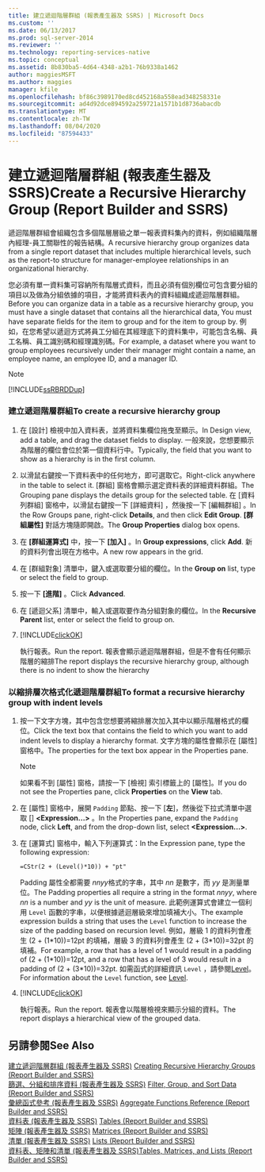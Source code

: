 ```yaml
---
title: 建立遞迴階層群組 (報表產生器及 SSRS) | Microsoft Docs
ms.custom: ''
ms.date: 06/13/2017
ms.prod: sql-server-2014
ms.reviewer: ''
ms.technology: reporting-services-native
ms.topic: conceptual
ms.assetid: 8b830ba5-4d64-4348-a2b1-76b9338a1462
author: maggiesMSFT
ms.author: maggies
manager: kfile
ms.openlocfilehash: bf86c3989170ed8cd452168a558ead348258331e
ms.sourcegitcommit: ad4d92dce894592a259721a1571b1d8736abacdb
ms.translationtype: MT
ms.contentlocale: zh-TW
ms.lasthandoff: 08/04/2020
ms.locfileid: "87594433"
---
```

# <a name="create-a-recursive-hierarchy-group-report-builder-and-ssrs"></a><span data-ttu-id="d52fb-102">建立遞迴階層群組 (報表產生器及 SSRS)</span><span class="sxs-lookup"><span data-stu-id="d52fb-102">Create a Recursive Hierarchy Group (Report Builder and SSRS)</span></span>
  <span data-ttu-id="d52fb-103">遞迴階層群組會組織包含多個階層層級之單一報表資料集內的資料，例如組織階層內經理-員工關聯性的報告結構。</span><span class="sxs-lookup"><span data-stu-id="d52fb-103">A recursive hierarchy group organizes data from a single report dataset that includes multiple hierarchical levels, such as the report-to structure for manager-employee relationships in an organizational hierarchy.</span></span>  
  
 <span data-ttu-id="d52fb-104">您必須有單一資料集可容納所有階層式資料，而且必須有個別欄位可包含要分組的項目以及做為分組依據的項目，才能將資料表內的資料組織成遞迴階層群組。</span><span class="sxs-lookup"><span data-stu-id="d52fb-104">Before you can organize data in a table as a recursive hierarchy group, you must have a single dataset that contains all the hierarchical data, You must have separate fields for the item to group and for the item to group by.</span></span> <span data-ttu-id="d52fb-105">例如，在您希望以遞迴方式將員工分組在其經理底下的資料集中，可能包含名稱、員工名稱、員工識別碼和經理識別碼。</span><span class="sxs-lookup"><span data-stu-id="d52fb-105">For example, a dataset where you want to group employees recursively under their manager might contain a name, an employee name, an employee ID, and a manager ID.</span></span>  
  
> [!NOTE]  
>  [!INCLUDE[ssRBRDDup](../../includes/ssrbrddup-md.md)]  
  
### <a name="to-create-a-recursive-hierarchy-group"></a><span data-ttu-id="d52fb-106">建立遞迴階層群組</span><span class="sxs-lookup"><span data-stu-id="d52fb-106">To create a recursive hierarchy group</span></span>  
  
1.  <span data-ttu-id="d52fb-107">在 [設計] 檢視中加入資料表，並將資料集欄位拖曳至顯示。</span><span class="sxs-lookup"><span data-stu-id="d52fb-107">In Design view, add a table, and drag the dataset fields to display.</span></span> <span data-ttu-id="d52fb-108">一般來說，您想要顯示為階層的欄位會位於第一個資料行中。</span><span class="sxs-lookup"><span data-stu-id="d52fb-108">Typically, the field that you want to show as a hierarchy is in the first column.</span></span>  
  
2.  <span data-ttu-id="d52fb-109">以滑鼠右鍵按一下資料表中的任何地方，即可選取它。</span><span class="sxs-lookup"><span data-stu-id="d52fb-109">Right-click anywhere in the table to select it.</span></span> <span data-ttu-id="d52fb-110">[群組] 窗格會顯示選定資料表的詳細資料群組。</span><span class="sxs-lookup"><span data-stu-id="d52fb-110">The Grouping pane displays the details group for the selected table.</span></span> <span data-ttu-id="d52fb-111">在 [資料列群組] 窗格中，以滑鼠右鍵按一下 [詳細資料]  ，然後按一下 [編輯群組]  。</span><span class="sxs-lookup"><span data-stu-id="d52fb-111">In the Row Groups pane, right-click **Details**, and then click **Edit Group**.</span></span> <span data-ttu-id="d52fb-112">**[群組屬性]** 對話方塊隨即開啟。</span><span class="sxs-lookup"><span data-stu-id="d52fb-112">The **Group Properties** dialog box opens.</span></span>  
  
3.  <span data-ttu-id="d52fb-113">在 **[群組運算式]** 中，按一下 **[加入]** 。</span><span class="sxs-lookup"><span data-stu-id="d52fb-113">In **Group expressions**, click **Add**.</span></span> <span data-ttu-id="d52fb-114">新的資料列會出現在方格中。</span><span class="sxs-lookup"><span data-stu-id="d52fb-114">A new row appears in the grid.</span></span>  
  
4.  <span data-ttu-id="d52fb-115">在 [群組對象]  清單中，鍵入或選取要分組的欄位。</span><span class="sxs-lookup"><span data-stu-id="d52fb-115">In the **Group on** list, type or select the field to group.</span></span>  
  
5.  <span data-ttu-id="d52fb-116">按一下 **[進階]** 。</span><span class="sxs-lookup"><span data-stu-id="d52fb-116">Click **Advanced**.</span></span>  
  
6.  <span data-ttu-id="d52fb-117">在 [遞迴父系]  清單中，輸入或選取要作為分組對象的欄位。</span><span class="sxs-lookup"><span data-stu-id="d52fb-117">In the **Recursive Parent** list, enter or select the field to group on.</span></span>  
  
7.  [!INCLUDE[clickOK](../../includes/clickok-md.md)]  
  
     <span data-ttu-id="d52fb-118">執行報表。</span><span class="sxs-lookup"><span data-stu-id="d52fb-118">Run the report.</span></span> <span data-ttu-id="d52fb-119">報表會顯示遞迴階層群組，但是不會有任何顯示階層的縮排</span><span class="sxs-lookup"><span data-stu-id="d52fb-119">The report displays the recursive hierarchy group, although there is no indent to show the hierarchy</span></span>  
  
### <a name="to-format-a-recursive-hierarchy-group-with-indent-levels"></a><span data-ttu-id="d52fb-120">以縮排層次格式化遞迴階層群組</span><span class="sxs-lookup"><span data-stu-id="d52fb-120">To format a recursive hierarchy group with indent levels</span></span>  
  
1.  <span data-ttu-id="d52fb-121">按一下文字方塊，其中包含您想要將縮排層次加入其中以顯示階層格式的欄位。</span><span class="sxs-lookup"><span data-stu-id="d52fb-121">Click the text box that contains the field to which you want to add indent levels to display a hierarchy format.</span></span> <span data-ttu-id="d52fb-122">文字方塊的屬性會顯示在 [屬性] 窗格中。</span><span class="sxs-lookup"><span data-stu-id="d52fb-122">The properties for the text box appear in the Properties pane.</span></span>  
  
    > [!NOTE]  
    >  <span data-ttu-id="d52fb-123">如果看不到 [屬性] 窗格，請按一下 [檢視] 索引標籤上的 [屬性]。</span><span class="sxs-lookup"><span data-stu-id="d52fb-123">If you do not see the Properties pane, click **Properties** on the **View** tab.</span></span>  
  
2.  <span data-ttu-id="d52fb-124">在 [屬性] 窗格中，展開 `Padding` 節點、按一下 [**左**]，然後從下拉式清單中選取 [] **\<Expression...>** 。</span><span class="sxs-lookup"><span data-stu-id="d52fb-124">In the Properties pane, expand the `Padding` node, click **Left**, and from the drop-down list, select **\<Expression...>**.</span></span>  
  
3.  <span data-ttu-id="d52fb-125">在 [運算式] 窗格中，輸入下列運算式：</span><span class="sxs-lookup"><span data-stu-id="d52fb-125">In the Expression pane, type the following expression:</span></span>  
  
     `=CStr(2 + (Level()*10)) + "pt"`  
  
     <span data-ttu-id="d52fb-126">Padding 屬性全都需要 *nnyy*格式的字串，其中 *nn* 是數字，而 *yy* 是測量單位。</span><span class="sxs-lookup"><span data-stu-id="d52fb-126">The Padding properties all require a string in the format *nnyy*, where *nn* is a number and *yy* is the unit of measure.</span></span> <span data-ttu-id="d52fb-127">此範例運算式會建立一個利用 `Level` 函數的字串，以便根據遞迴層級來增加填補大小。</span><span class="sxs-lookup"><span data-stu-id="d52fb-127">The example expression builds a string that uses the `Level` function to increase the size of the padding based on recursion level.</span></span> <span data-ttu-id="d52fb-128">例如，層級 1 的資料列會產生 (2 + (1\*10))=12pt 的填補，層級 3 的資料列會產生 (2 + (3\*10))=32pt 的填補。</span><span class="sxs-lookup"><span data-stu-id="d52fb-128">For example, a row that has a level of 1 would result in a padding of (2 + (1\*10))=12pt, and a row that has a level of 3 would result in a padding of (2 + (3\*10))=32pt.</span></span> <span data-ttu-id="d52fb-129">如需函式的詳細資訊 `Level` ，請參閱[Level](report-builder-functions-level-function.md)。</span><span class="sxs-lookup"><span data-stu-id="d52fb-129">For information about the `Level` function, see [Level](report-builder-functions-level-function.md).</span></span>  
  
4.  [!INCLUDE[clickOK](../../includes/clickok-md.md)]  
  
     <span data-ttu-id="d52fb-130">執行報表。</span><span class="sxs-lookup"><span data-stu-id="d52fb-130">Run the report.</span></span> <span data-ttu-id="d52fb-131">報表會以階層檢視來顯示分組的資料。</span><span class="sxs-lookup"><span data-stu-id="d52fb-131">The report displays a hierarchical view of the grouped data.</span></span>  
  
## <a name="see-also"></a><span data-ttu-id="d52fb-132">另請參閱</span><span class="sxs-lookup"><span data-stu-id="d52fb-132">See Also</span></span>  
 <span data-ttu-id="d52fb-133">[建立遞迴階層群組 &#40;報表產生器及 SSRS&#41;](creating-recursive-hierarchy-groups-report-builder-and-ssrs.md) </span><span class="sxs-lookup"><span data-stu-id="d52fb-133">[Creating Recursive Hierarchy Groups &#40;Report Builder and SSRS&#41;](creating-recursive-hierarchy-groups-report-builder-and-ssrs.md) </span></span>  
 <span data-ttu-id="d52fb-134">[篩選、分組和排序資料 &#40;報表產生器及 SSRS&#41;](filter-group-and-sort-data-report-builder-and-ssrs.md) </span><span class="sxs-lookup"><span data-stu-id="d52fb-134">[Filter, Group, and Sort Data &#40;Report Builder and SSRS&#41;](filter-group-and-sort-data-report-builder-and-ssrs.md) </span></span>  
 <span data-ttu-id="d52fb-135">[彙總函式參考 &#40;報表產生器及 SSRS&#41;](report-builder-functions-aggregate-functions-reference.md) </span><span class="sxs-lookup"><span data-stu-id="d52fb-135">[Aggregate Functions Reference &#40;Report Builder and SSRS&#41;](report-builder-functions-aggregate-functions-reference.md) </span></span>  
 <span data-ttu-id="d52fb-136">[資料表 &#40;報表產生器及 SSRS&#41;](tables-report-builder-and-ssrs.md) </span><span class="sxs-lookup"><span data-stu-id="d52fb-136">[Tables &#40;Report Builder  and SSRS&#41;](tables-report-builder-and-ssrs.md) </span></span>  
 <span data-ttu-id="d52fb-137">[矩陣 &#40;報表產生器及 SSRS&#41;](create-a-matrix-report-builder-and-ssrs.md) </span><span class="sxs-lookup"><span data-stu-id="d52fb-137">[Matrices &#40;Report Builder and SSRS&#41;](create-a-matrix-report-builder-and-ssrs.md) </span></span>  
 <span data-ttu-id="d52fb-138">[清單 &#40;報表產生器及 SSRS&#41;](create-invoices-and-forms-with-lists-report-builder-and-ssrs.md) </span><span class="sxs-lookup"><span data-stu-id="d52fb-138">[Lists &#40;Report Builder and SSRS&#41;](create-invoices-and-forms-with-lists-report-builder-and-ssrs.md) </span></span>  
 [<span data-ttu-id="d52fb-139">資料表、矩陣和清單 &#40;報表產生器及 SSRS&#41;</span><span class="sxs-lookup"><span data-stu-id="d52fb-139">Tables, Matrices, and Lists &#40;Report Builder and SSRS&#41;</span></span>](tables-matrices-and-lists-report-builder-and-ssrs.md)  
  
  
